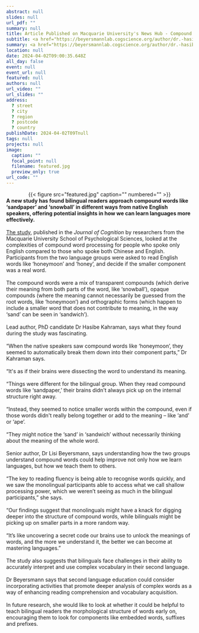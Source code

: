 ```yaml
---
abstract: null
slides: null
url_pdf: ""
summary: null
title: Article Published on Macquarie University's News Hub - Compound Words Could Hold a Key to Language Learning
subtitle: <a href="https://beyersmannlab.cogscience.org/author/dr.-hasibe-kahraman/" target="_blank">Dr. Hasibe Kahraman</a> and <a href="https://beyersmannlab.cogscience.org/author/dr.-elisabeth-lisi-beyersmann/" target="_blank">Dr. Lisi Beyersmann's</a> compound word research was featured on Macquarie University's News Hub (2 April 2024).
summary: <a href="https://beyersmannlab.cogscience.org/author/dr.-hasibe-kahraman/" target="_blank">Dr. Hasibe Kahraman</a> and <a href="https://beyersmannlab.cogscience.org/author/dr.-elisabeth-lisi-beyersmann/" target="_blank">Dr. Lisi Beyersmann's</a> compound word research was featured on Macquarie University's News Hub (2 April 2024).
location: null
date: 2024-04-02T09:00:35.648Z
all_day: false
event: null
event_url: null
featured: null
authors: null
url_video: ""
url_slides: ""
address:
  ? street
  ? city
  ? region
  ? postcode
  ? country
publishDate: 2024-04-02T09Tnull
tags: null
projects: null
image:
  caption: ""
  focal_point: null
  filename: featured.jpg
  preview_only: true
url_code: ""
---
```


<center>{{< figure src="featured.jpg" caption="" numbered="" >}}</center>
<strong>A new study has found bilingual readers approach compound words like ‘sandpaper’ and ‘snowball’ in different ways from native English speakers, offering potential insights in how we can learn languages more effectively.</strong>
<br/>
<br/>
<a href="https://journalofcognition.org/articles/10.5334/joc.350" target="_blank">The study</a>, published in the <em>Journal of Cognition</em> by researchers from the Macquarie University School of Psychological Sciences, looked at the complexities of compound word processing for people who spoke only English compared to those who spoke both Chinese and English. Participants from the two language groups were asked to read English words like ‘honeymoon’ and ‘honey’, and decide if the smaller component was a real word.
<br/>
<br/>
The compound words were a mix of transparent compounds (which derive their meaning from both parts of the word, like ‘snowball’), opaque compounds (where the meaning cannot necessarily be guessed from the root words, like ‘honeymoon’) and orthographic forms (which happen to include a smaller word that does not contribute to meaning, in the way ‘sand’ can be seen in ‘sandwich’).
<br/>
<br/>
Lead author, PhD candidate Dr Hasibe Kahraman, says what they found during the study was fascinating.
<br/>
<br/>
“When the native speakers saw compound words like ‘honeymoon’, they seemed to automatically break them down into their component parts,” Dr Kahraman says.
<br/>
<br/>
“It's as if their brains were dissecting the word to understand its meaning.
<br/>
<br/>
“Things were different for the bilingual group. When they read compound words like ‘sandpaper,’ their brains didn't always pick up on the internal structure right away.
<br/>
<br/>
“Instead, they seemed to notice smaller words within the compound, even if those words didn't really belong together or add to the meaning – like ‘and’ or ‘ape’.
<br/>
<br/>
“They might notice the ‘sand’ in ‘sandwich’ without necessarily thinking about the meaning of the whole word.
<br/>
<br/>
Senior author, Dr Lisi Beyersmann, says understanding how the two groups understand compound words could help improve not only how we learn languages, but how we teach them to others.
<br/>
<br/>
“The key to reading fluency is being able to recognise words quickly, and we saw the monolingual participants able to access what we call shallow processing power, which we weren’t seeing as much in the bilingual participants,” she says.
<br/>
<br/>
“Our findings suggest that monolinguals might have a knack for digging deeper into the structure of compound words, while bilinguals might be picking up on smaller parts in a more random way.
<br/>
<br/>
“It’s like uncovering a secret code our brains use to unlock the meanings of words, and the more we understand it, the better we can become at mastering languages.”
<br/>
<br/>
The study also suggests that bilinguals face challenges in their ability to accurately interpret and use complex vocabulary in their second language.
<br/>
<br/>
Dr Beyersmann says that second language education could consider incorporating activities that promote deeper analysis of complex words as a way of enhancing reading comprehension and vocabulary acquisition.
<br/>
<br/>
In future research, she would like to look at whether it could be helpful to teach bilingual readers the morphological structure of words early on, encouraging them to look for components like embedded words, suffixes and prefixes.
<br/>
<br/>
